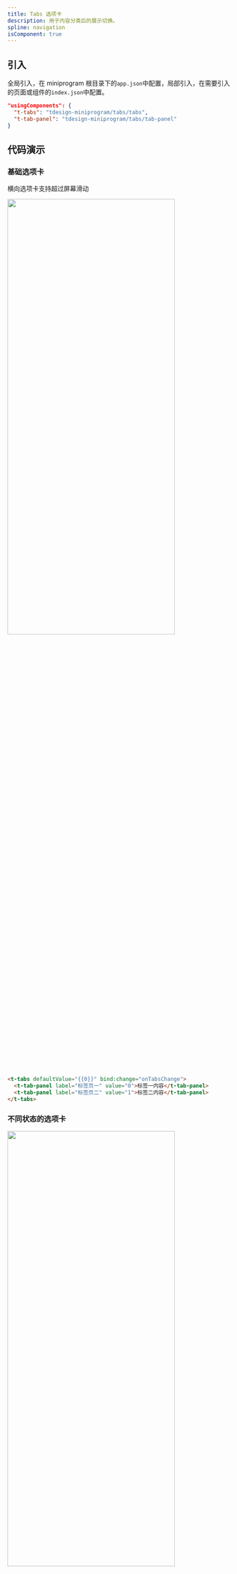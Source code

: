 ```yaml
---
title: Tabs 选项卡
description: 用于内容分类后的展示切换。
spline: navigation
isComponent: true
---
```


## 引入

全局引入，在 miniprogram 根目录下的`app.json`中配置，局部引入，在需要引入的页面或组件的`index.json`中配置。

```json
"usingComponents": {
  "t-tabs": "tdesign-miniprogram/tabs/tabs",
  "t-tab-panel": "tdesign-miniprogram/tabs/tab-panel"
}
```

## 代码演示

### 基础选项卡

横向选项卡支持超过屏幕滑动

<img src="https://tdesign.gtimg.com/miniprogram/readme/tabs-3.png" width="375px" height="50%">

```html
<t-tabs defaultValue="{{0}}" bind:change="onTabsChange">
  <t-tab-panel label="标签页一" value="0">标签一内容</t-tab-panel>
  <t-tab-panel label="标签页二" value="1">标签二内容</t-tab-panel>
</t-tabs>
```

### 不同状态的选项卡

<img src="https://tdesign.gtimg.com/miniprogram/readme/tabs-2.png" width="375px" height="50%">

```html
<t-tabs defaultValue="0" bind:change="onTabsChange">
  <t-tab-panel label="标签页一" value="0">标签一内容</t-tab-panel>
  <t-tab-panel label="标签页二" value="1">标签二内容</t-tab-panel>
  <t-tab-panel label="禁用状态" value="2" disabled>禁用状态</t-tab-panel>
</t-tabs>
```

### 竖向选项卡

<img src="https://tdesign.gtimg.com/miniprogram/readme/tabs-1.png" width="375px" height="50%">

```html
<t-tabs defaultValue="{{1}}" placement="left" bind:change="onTabsChange">
  <t-tab-panel label="标签页一" value="0">
    <view class="tab-content">标签一内容区</view>
  </t-tab-panel>
  <t-tab-panel label="标签页二" value="1">
    <view class="tab-content">标签二内容区</view>
  </t-tab-panel>
  <t-tab-panel label="标签页三" value="2">
    <view class="tab-content">标签三内容区</view>
  </t-tab-panel>
</t-tabs>
```

```js
Page({
  onTabsChange(event: any) {
    console.log(event.detail);
  },
});
```

### 受控用法

```html
<t-tabs value="{{value}}" bind:change="onTabsChange">
  <t-tab-panel label="标签页一" value="0">标签一内容</t-tab-panel>
  <t-tab-panel label="标签页二" value="1">标签二内容</t-tab-panel>
</t-tabs>
```

```js
Page({
  data: {
    value: '0',
  },
  onTabsChange(e) {
    this.setData({ value: e.detail.value })
  },
});
```

## API
### Tabs Props

名称 | 类型 | 默认值 | 说明 | 必传
-- | -- | -- | -- | --
animation | Object | - | 动画效果设置。其中 duration 表示动画时长。TS 类型：`TabAnimation` `type TabAnimation = { duration: number } & Record<string, any>`。[详细类型定义](https://github.com/Tencent/tdesign-miniprogram/tree/develop/src/tabs/type.ts) | N
external-classes | Array | - | 组件类名，分别用于设置 组件外层元素、选项卡单项、选项卡激活态、滚动条样式类名 等类名。`['t-class', 't-class-item', 't-class-active', 't-class-track']` | N
placement | String | top | 选项卡位置。可选项：left/top | N
show-bottom-line | Boolean | true | 是否展示底部激活线条 | N
value | String / Number | - | 激活的选项卡值。TS 类型：`TabValue` `type TabValue = string | number`。[详细类型定义](https://github.com/Tencent/tdesign-miniprogram/tree/develop/src/tabs/type.ts) | N
default-value | String / Number | undefined | 激活的选项卡值。非受控属性。TS 类型：`TabValue` `type TabValue = string | number`。[详细类型定义](https://github.com/Tencent/tdesign-miniprogram/tree/develop/src/tabs/type.ts) | N

### Tabs Events

名称 | 参数 | 描述
-- | -- | --
change | `(value: TabValue)` | 激活的选项卡发生变化时触发

### TabPanel Props

名称 | 类型 | 默认值 | 说明 | 必传
-- | -- | -- | -- | --
destroy-on-hide | Boolean | true | 选项卡内容隐藏时是否销毁 | N
disabled | Boolean | false | 是否禁用当前选项卡 | N
label | String | - | 选项卡名称 | N
panel | String / Slot | - | 用于自定义选项卡面板内容 | N
value | String / Number | - | 选项卡的值，唯一标识。TS 类型：`TabValue` | N
